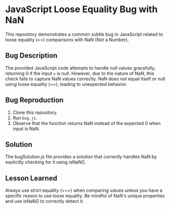 # JavaScript Loose Equality Bug with NaN

This repository demonstrates a common subtle bug in JavaScript related to loose equality (==) comparisons with NaN (Not a Number).

## Bug Description
The provided JavaScript code attempts to handle null values gracefully, returning 0 if the input `x` is null. However, due to the nature of NaN, this check fails to capture NaN values correctly. NaN does not equal itself or null using loose equality (==), leading to unexpected behavior.

## Bug Reproduction
1. Clone this repository.
2. Run `bug.js`.
3. Observe that the function returns NaN instead of the expected 0 when input is NaN.

## Solution
The bugSolution.js file provides a solution that correctly handles NaN by explicitly checking for it using isNaN().

## Lesson Learned
Always use strict equality (===) when comparing values unless you have a specific reason to use loose equality. Be mindful of NaN's unique properties and use isNaN() to correctly detect it.